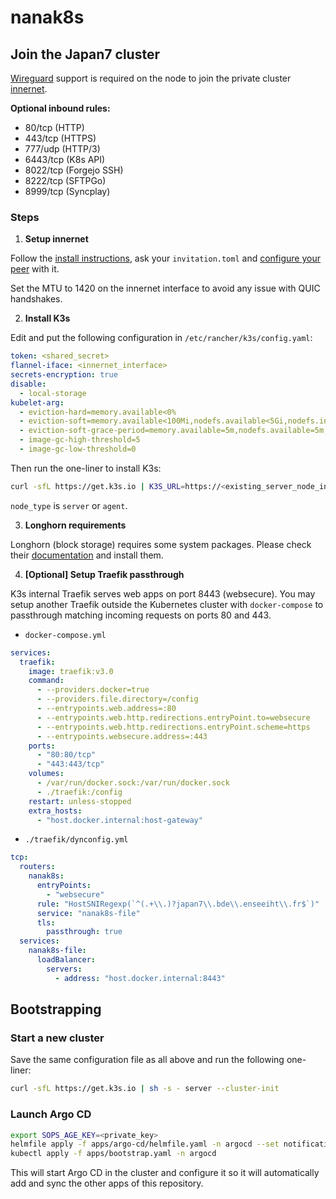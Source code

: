 # nanak8s

## Join the Japan7 cluster

[Wireguard](https://www.wireguard.com/install/) support is required on the node to join the private cluster [innernet](https://github.com/tonarino/innernet).

**Optional inbound rules:**

- 80/tcp (HTTP)
- 443/tcp (HTTPS)
- 777/udp (HTTP/3)
- 6443/tcp (K8s API)
- 8022/tcp (Forgejo SSH)
- 8222/tcp (SFTPGo)
- 8999/tcp (Syncplay)

### Steps

1. **Setup innernet**

Follow the [install instructions](https://github.com/tonarino/innernet#installation), ask your `invitation.toml` and [configure your peer](https://github.com/tonarino/innernet#peer-initialization) with it.

Set the MTU to 1420 on the innernet interface to avoid any issue with QUIC handshakes.

2. **Install K3s**

Edit and put the following configuration in `/etc/rancher/k3s/config.yaml`:

```yaml
token: <shared_secret>
flannel-iface: <innernet_interface>
secrets-encryption: true
disable:
  - local-storage
kubelet-arg:
  - eviction-hard=memory.available<0%
  - eviction-soft=memory.available<100Mi,nodefs.available<5Gi,nodefs.inodesFree<5%,imagefs.available<5Gi
  - eviction-soft-grace-period=memory.available=5m,nodefs.available=5m,nodefs.inodesFree=5m,imagefs.available=5m
  - image-gc-high-threshold=5
  - image-gc-low-threshold=0
```

Then run the one-liner to install K3s:

```sh
curl -sfL https://get.k3s.io | K3S_URL=https://<existing_server_node_innernet_ip>:6443 sh -s - <node_type>
```

`node_type` is `server` or `agent`.

3. **Longhorn requirements**

Longhorn (block storage) requires some system packages. Please check their [documentation](https://longhorn.io/docs/latest/deploy/install/#installation-requirements) and install them.

4. **[Optional] Setup Traefik passthrough**

K3s internal Traefik serves web apps on port 8443 (websecure). You may setup another Traefik outside the Kubernetes cluster with `docker-compose` to passthrough matching incoming requests on ports 80 and 443.

- `docker-compose.yml`

```yaml
services:
  traefik:
    image: traefik:v3.0
    command:
      - --providers.docker=true
      - --providers.file.directory=/config
      - --entrypoints.web.address=:80
      - --entrypoints.web.http.redirections.entryPoint.to=websecure
      - --entrypoints.web.http.redirections.entryPoint.scheme=https
      - --entrypoints.websecure.address=:443
    ports:
      - "80:80/tcp"
      - "443:443/tcp"
    volumes:
      - /var/run/docker.sock:/var/run/docker.sock
      - ./traefik:/config
    restart: unless-stopped
    extra_hosts:
      - "host.docker.internal:host-gateway"
```

- `./traefik/dynconfig.yml`

```yaml
tcp:
  routers:
    nanak8s:
      entryPoints:
        - "websecure"
      rule: "HostSNIRegexp(`^(.+\\.)?japan7\\.bde\\.enseeiht\\.fr$`)"
      service: "nanak8s-file"
      tls:
        passthrough: true
  services:
    nanak8s-file:
      loadBalancer:
        servers:
          - address: "host.docker.internal:8443"
```

## Bootstrapping

### Start a new cluster

Save the same configuration file as all above and run the following one-liner:

```sh
curl -sfL https://get.k3s.io | sh -s - server --cluster-init
```

### Launch Argo CD

```sh
export SOPS_AGE_KEY=<private_key>
helmfile apply -f apps/argo-cd/helmfile.yaml -n argocd --set notifications.enabled=false
kubectl apply -f apps/bootstrap.yaml -n argocd
```

This will start Argo CD in the cluster and configure it so it will automatically add and sync the other apps of this repository.

